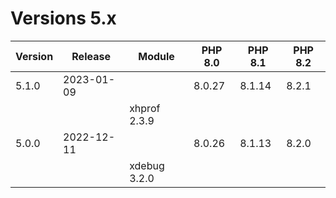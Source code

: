 <!-- markdownlint-disable MD013 -->
# Versions 5.x

| Version | Release    | Module       | PHP 8.0 | PHP 8.1 | PHP 8.2 |
|---------|------------|--------------|---------|---------|---------|
| 5.1.0   | 2023-01-09 |              | 8.0.27  | 8.1.14  | 8.2.1   |
|         |            | xhprof 2.3.9 |         |         |         |
| 5.0.0   | 2022-12-11 |              | 8.0.26  | 8.1.13  | 8.2.0   |
|         |            | xdebug 3.2.0 |         |         |         |
